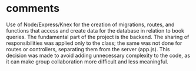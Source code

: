 # comments
Use of Node/Express/Knex for the creation of migrations, routes, and functions that access and create data for the database in relation to book queries. The fundamental part of the project is the backend. The sharing of responsibilities was applied only to the class; the same was not done for routes or controllers, separating them from the server (app.js). This decision was made to avoid adding unnecessary complexity to the code, as it can make group collaboration more difficult and less meaningful.